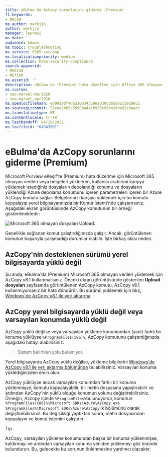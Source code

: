 ```yaml
---
title: eBulma'da AzCopy sorunlarını giderme (Premium)
f1.keywords:
- NOCSH
ms.author: markjjo
author: markjjo
manager: laurawi
ms.date: ''
audience: Admin
ms.topic: troubleshooting
ms.service: O365-seccomp
ms.localizationpriority: medium
ms.collection: M365-security-compliance
search.appverid:
- MOE150
- MET150
ms.assetid: ''
description: eBulma'da (Premium) hata düzeltme için Office 365 olmayan verileri yüklerken Azure AzCopy hatalarını giderme.
ms.custom:
- seo-marvel-mar2020
- seo-marvel-apr2020
ms.openlocfilehash: ed9910df4da310034320ea030c8b5da1c5918e52
ms.sourcegitcommit: 52eea2b65c0598ba4a1b930c58b42dbe62cdaadc
ms.translationtype: MT
ms.contentlocale: tr-TR
ms.lasthandoff: 04/19/2022
ms.locfileid: "64943501"
---
```

# <a name="troubleshoot-azcopy-in-ediscovery-premium"></a>eBulma'da AzCopy sorunlarını giderme (Premium)

Microsoft Purview eKeşif'te (Premium) hata düzeltme için Microsoft 365 olmayan verileri veya belgeleri yüklerken, kullanıcı arabirimi karşıya yüklemek istediğiniz dosyaların depolandığı konumu ve dosyaların yüklendiği Azure depolama konumunu içeren parametreleri içeren bir Azure AzCopy komutu sağlar. Belgelerinizi karşıya yüklemek için bu komutu kopyalayıp yerel bilgisayarınızda bir Komut İstemi'nde çalıştırırsınız.  Aşağıdaki ekran görüntüsünde AzCopy komutunun bir örneği gösterilmektedir:

![Microsoft 365 olmayan dosyaları Upload.](../media/46ba68f6-af11-4e70-bb91-5fc7973516e3.png)

Genellikle sağlanan komut çalıştırdığınızda çalışır. Ancak, görüntülenen komutun başarıyla çalışmadığı durumlar olabilir. İşte birkaç olası neden.

## <a name="the-supported-version-of-azcopy-isnt-installed-on-the-local-computer"></a>AzCopy'nin desteklenen sürümü yerel bilgisayarda yüklü değil

Şu anda, eBulma'da (Premium) Microsoft 365 olmayan verileri yüklemek için AzCopy v8.1 kullanmalısınız. Önceki ekran görüntüsünde gösterilen **Upload dosyaları** sayfasında görüntülenen AzCopy komutu, AzCopy v8.1 kullanmıyorsanız bir hata döndürür. Bu sürümü yüklemek için bkz[. Windows'de AzCopy v8.1 ile veri aktarma](/previous-versions/azure/storage/storage-use-azcopy).

## <a name="azcopy-isnt-installed-on-the-local-computer-or-its-not-installed-in-the-default-location"></a>AzCopy yerel bilgisayarda yüklü değil veya varsayılan konumda yüklü değil

AzCopy yüklü değilse veya varsayılan yükleme konumundan (yani) farklı bir konuma yüklüyse `%ProgramFiles(x86)%`, AzCopy komutunu çalıştırdığınızda aşağıdaki hatayı alabilirsiniz:

> Sistem belirtilen yolu bulamıyor.

Yerel bilgisayarda AzCopy yüklü değilse, yükleme bilgilerini [Windows'de AzCopy v8.1 ile veri aktarma bölümünde](/previous-versions/azure/storage/storage-use-azcopy) bulabilirsiniz. Varsayılan konuma yüklediğinizden emin olun.

AzCopy yüklüyse ancak varsayılan konumdan farklı bir konuma yüklenmişse, komutu kopyalayabilir, bir metin dosyasına yapıştırabilir ve ardından AzCopy'nin yüklü olduğu konumun yolunu değiştirebilirsiniz. Örneğin, Azcopy içinde `%ProgramFiles%`bulunuyorsa, komutun `%ProgramFiles(x86)%\Microsoft SDKs\Azure\AzCopy.exe` `%ProgramFiles%\Microsoft SDKs\Azure\AzCopy`ilk bölümünü olarak değiştirebilirsiniz. Bu değişikliği yaptıktan sonra, metin dosyasından kopyalayın ve komut istemini çalıştırın.

> [!TIP]
> AzCopy, varsayılan yükleme konumundan başka bir konuma yüklenmişse, kaldırmayı ve ardından varsayılan konuma yeniden yüklemeyi göz önünde bulundurun. Bu, gelecekte bu sorunun önlenmesine yardımcı olacaktır.